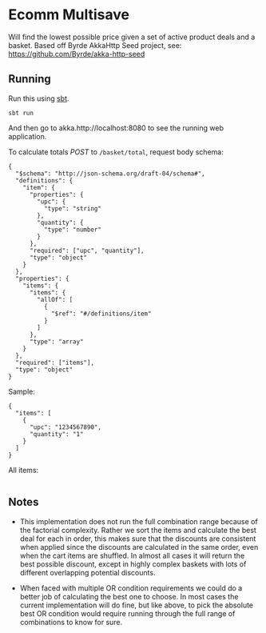 # Ecomm Multisave

Will find the lowest possible price given a set of active product deals and a basket.
Based off Byrde AkkaHttp Seed project, see: https://github.com/Byrde/akka-http-seed

## Running

Run this using [sbt](akka.http://www.scala-sbt.org/).

```
sbt run
```

And then go to akka.http://localhost:8080 to see the running web application.

To calculate totals *POST* to `/basket/total`, request body schema:
```
{
  "$schema": "http://json-schema.org/draft-04/schema#",
  "definitions": {
    "item": {
      "properties": {
        "upc": {
          "type": "string"
        },
        "quantity": {
          "type": "number"
        }
      },
      "required": ["upc", "quantity"],
      "type": "object"
    }
  },
  "properties": {
    "items": {
      "items": {
        "allOf": [
          {
            "$ref": "#/definitions/item"
          }
        ]
      },
      "type": "array"
    }
  },
  "required": ["items"],
  "type": "object"
}
```

Sample:
```
{
  "items": [
    {
      "upc": "1234567890",
      "quantity": "1"
    }
  ]
}
```

All items:
```

```

## Notes

- This implementation does not run the full combination range because of the factorial complexity. Rather we sort the items
and calculate the best deal for each in order, this makes sure that the discounts are consistent when applied since the discounts
are calculated in the same order, even when the cart items are shuffled. In almost all cases it will return the best possible discount,
except in highly complex baskets with lots of different overlapping potential discounts.

- When faced with multiple OR condition requirements we could do a better job of calculating the best one to choose. In
most cases the current implementation will do fine, but like above, to pick the absolute best OR condition would require
running through the full range of combinations to know for sure.